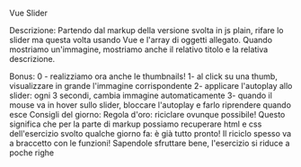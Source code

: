Vue Slider

Descrizione:
Partendo dal markup della versione svolta in js plain, rifare lo slider ma questa volta usando Vue e l'array di oggetti allegato.
Quando mostriamo un'immagine, mostriamo anche il relativo titolo e la relativa descrizione.

Bonus:
0 - realizziamo ora anche le thumbnails!
1- al click su una thumb, visualizzare in grande l'immagine corrispondente
2- applicare l'autoplay allo slider: ogni 3 secondi, cambia immagine automaticamente
3- quando il mouse va in hover sullo slider, bloccare l'autoplay e farlo riprendere quando esce
Consigli del giorno:
Regola d'oro: riciclare ovunque possibile! Questo significa che per la parte di markup possiamo recuperare html e css dell'esercizio svolto qualche giorno fa: è già tutto pronto!
Il riciclo spesso va a braccetto con le funzioni! Sapendole sfruttare bene, l'esercizio si riduce a poche righe
